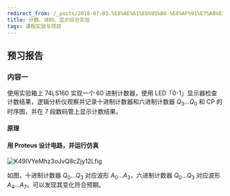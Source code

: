 ```yaml
---
redirect_from: /_posts/2018-07-03-%E8%AE%A1%E6%95%B0-%E8%AF%91%E7%A0%81-%E6%98%BE%E7%A4%BA%E7%BB%BC%E5%90%88%E5%AE%9E%E9%AA%8C/
title: 计数、译码、显示综合实验
tags: 课程实验与项目
---
```


## 预习报告

### 内容一

使用实验箱上 74LS160 实现一个 60 进制计数器，使用 LED「0-1」显示器检查计数结果，逻辑分析仪观察并记录十进制计数器和六进制计数器 $Q_3\dots Q_0$ 和 CP 的时序图，并在 7 段数码管上显示计数结果。

#### 原理

#### 用 Proteus 设计电路，并运行仿真

![K49IVYeMhz3oJvQ8cZjy12Lfig](https://Mizuno-Ai.wu-kan.cn/assets/image/2020/12/01/UX9jtqDPbzS7NYy.png)

如图，十进制计数器 $Q_0\dots Q_3$ 对应波形 $A_0\dots A_3$，六进制计数器 $Q_0\dots Q_3$ 对应波形$A_4\dots A_7$。可以发现其变化符合预期。
